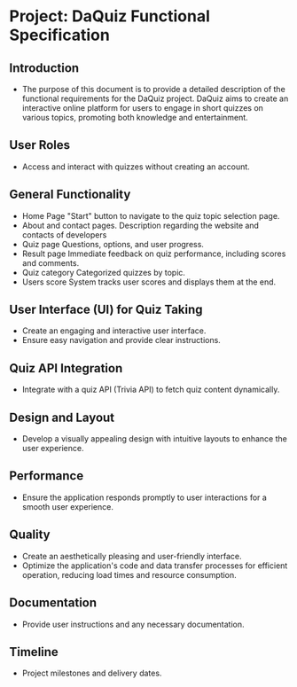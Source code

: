 # Project: DaQuiz Functional Specification
## Introduction
- The purpose of this document is to provide a detailed description of the functional requirements for the DaQuiz project.
  DaQuiz aims to create an interactive online platform for users to engage in short quizzes on various topics, promoting both knowledge and 
  entertainment.

## User Roles
- Access and interact with quizzes without creating an account.

## General Functionality
- Home Page
  "Start" button to navigate to the quiz topic selection page.
- About and contact pages.
  Description regarding the website and contacts of developers
- Quiz page
  Questions, options, and user progress.
- Result page
  Immediate feedback on quiz performance, including scores and comments.
- Quiz category
  Categorized quizzes by topic.
- Users score
  System tracks user scores and displays them at the end.

## User Interface (UI) for Quiz Taking
- Create an engaging and interactive user interface.
- Ensure easy navigation and provide clear instructions.

## Quiz API Integration
- Integrate with a quiz API (Trivia API) to fetch quiz content dynamically.

## Design and Layout
- Develop a visually appealing design with intuitive layouts to enhance the user experience.

## Performance
- Ensure the application responds promptly to user interactions for a smooth user experience.

## Quality
- Create an aesthetically pleasing and user-friendly interface.
- Optimize the application's code and data transfer processes for efficient operation, reducing load times and resource consumption.

## Documentation
- Provide user instructions and any necessary documentation.

## Timeline
- Project milestones and delivery dates.













